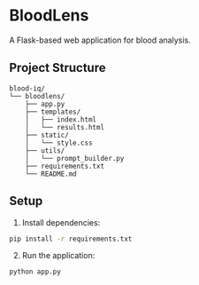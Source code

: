 # BloodLens

A Flask-based web application for blood analysis.

## Project Structure
```
blood-iq/
└── bloodlens/
    ├── app.py
    ├── templates/
    │   ├── index.html
    │   └── results.html
    ├── static/
    │   └── style.css
    ├── utils/
    │   └── prompt_builder.py
    ├── requirements.txt
    └── README.md
```

## Setup
1. Install dependencies:
```bash
pip install -r requirements.txt
```

2. Run the application:
```bash
python app.py
```